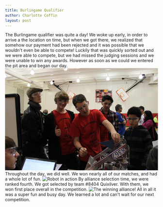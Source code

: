 ```yaml
---
title: Burlingame Qualifier
author: Charlotte Coffin
layout: post
---
```


The Burlingame qualifier was quite a day! We woke up early, in order to arrive a the location on time, but when we got there, we realized that somehow our payment had been rejected and it was possible that we wouldn't even be able to compete! Luckily that was quickly sorted out and we were able to compete, but we had missed the judging sessions and we were unable to win any awards. However as soon as we could we entered the pit area and began our day.
![The team preparing the robot for our first match](/assets/Burlingame/working-in-the-pit.JPG)
Throughout the day, we did well. We won nearly all of our matches, and had a whole lot of fun.
![Robot in action](/assets/Burlingame/robot-in-action.JPG)
By alliance selection time, we were ranked fourth. We got selected by team #8404 Quixilver. With them, we won first place overall in the competition.
 ![The winning alliance!](/assets/Burlingame/8404-and-us.JPG)
 All in all it was a super fun and busy day. We learned a lot and can't wait for our next competition.
